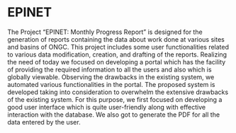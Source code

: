 # EPINET

The Project “EPINET: Monthly Progress Report” is designed for the generation of reports containing the data about work done at various sites and basins of ONGC.
This project includes some user functionalities related to various data modification, creation, and drafting of the reports. Realizing the need of today we focused on developing a portal which has the facility of providing the required information to all the users and also which is globally viewable.
Observing the drawbacks in the existing system, we automated various functionalities in the portal. The proposed system is developed taking into consideration to overwhelm the extensive drawbacks of the existing system. For this purpose, we first focused on developing a good user interface which is quite user-friendly along with effective interaction with the database. We also got to generate the PDF for all the data entered by the user.

